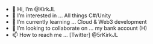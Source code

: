 - 👋 Hi, I’m @KirkJL
- 👀 I’m interested in ... All things C#/Unity
- 🌱 I’m currently learning ... Cloud & Web3 development
- 💞️ I’m looking to collaborate on ... my bank account (H)
- 📫 How to reach me ... [Twitter] @5rKirkJL

<!---
KirkJL/KirkJL is a ✨ special ✨ repository because its `README.md` (this file) appears on your GitHub profile.
You can click the Preview link to take a look at your changes.
--->
